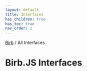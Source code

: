 ```yaml
---
layout: default
title: Interfaces
has_children: true
has_toc: true
nav_order: 2
---
```


[Birb](/) / All Interfaces

# Birb.JS Interfaces
